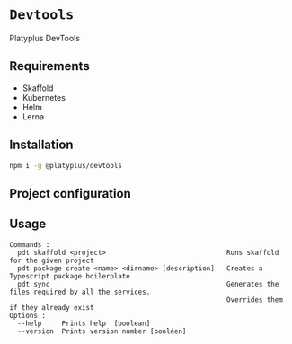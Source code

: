 # `Devtools`

Platyplus DevTools

## Requirements

- Skaffold
- Kubernetes
- Helm
- Lerna

## Installation

```sh
npm i -g @platyplus/devtools
```

## Project configuration

## Usage

```
Commands :
  pdt skaffold <project>                              Runs skaffold for the given project
  pdt package create <name> <dirname> [description]   Creates a Typescript package boilerplate
  pdt sync                                            Generates the files required by all the services.
                                                      Overrides them if they already exist
Options :
  --help     Prints help  [boolean]
  --version  Prints version number [booléen]
```
